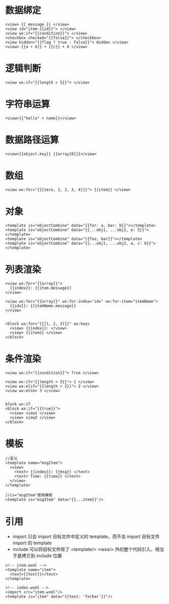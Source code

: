 # 数据绑定

```
<view> {{ message }} </view>
<view id="item-{{id}}"> </view>
<view wx:if="{{condition}}"> </view>
<checkbox checked="{{false}}"> </checkbox>
<view hidden="{{flag ? true : false}}"> Hidden </view>
<view> {{a + b}} + {{c}} + d </view>
```

# 逻辑判断

```
<view wx:if="{{length > 5}}"> </view>

```

# 字符串运算

```
<view>{{"hello" + name}}</view>
```

# 数据路径运算

```
<view>{{object.key}} {{array[0]}}</view>
```

# 数组

```
<view wx:for="{{[zero, 1, 2, 3, 4]}}"> {{item}} </view>
```

# 对象

```
<template is="objectCombine" data="{{for: a, bar: b}}"></template>
<template is="objectCombine" data="{{...obj1, ...obj2, e: 5}}"></template>
<template is="objectCombine" data="{{foo, bar}}"></template>
<template is="objectCombine" data="{{...obj1, ...obj2, a, c: 6}}"></template>
```


# 列表渲染

```
<view wx:for="{{array}}">
  {{index}}: {{item.message}}
</view>

<view wx:for="{{array}}" wx:for-index="idx" wx:for-item="itemName">
  {{idx}}: {{itemName.message}}
</view>


<block wx:for="{{[1, 2, 3]}}" wx:key>
  <view> {{index}}: </view>
  <view> {{item}} </view>
</block>
```

# 条件渲染

```
<view wx:if="{{condition}}"> True </view>

<view wx:if="{{length > 5}}"> 1 </view>
<view wx:elif="{{length > 2}}"> 2 </view>
<view wx:else> 3 </view>


block wx:if
<block wx:if="{{true}}">
  <view> view1 </view>
  <view> view2 </view>
</block>
```

# 模板

```
//定义
<template name="msgItem">
  <view>
    <text> {{index}}: {{msg}} </text>
    <text> Time: {{time}} </text>
  </view>
</template>

//is="msgItem"使用模板
<template is="msgItem" data="{{...item}}"/>
```

# 引用

* import 只会 import 目标文件中定义的 template，而不会 import 目标文件 import 的 template
* include 可以将目标文件除了 \<template\/\> \<wxs\/\> 外的整个代码引入，相当于是拷贝到 include 位置

```
<!-- item.wxml -->
<template name="item">
  <text>{{text}}</text>
</template>

<!-- index.wxml -->
<import src="item.wxml"/>
<template is="item" data="{{text: 'forbar'}}"/>

```